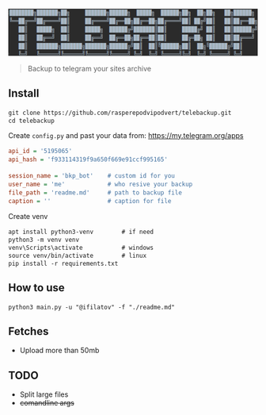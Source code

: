 ![](assets/logo.png)
>Backup to telegram your sites archive

## Install

```shell
git clone https://github.com/rasperepodvipodvert/telebackup.git
cd telebackup
```

Create `config.py` and past your data from: https://my.telegram.org/apps

```ini
api_id = '5195065'
api_hash = 'f933114319f9a650f669e91ccf995165'

session_name = 'bkp_bot'    # custom id for you
user_name = 'me'            # who resive your backup
file_path = 'readme.md'     # path to backup file
caption = ''                # caption for file
```

Create venv

```shell
apt install python3-venv        # if need
python3 -m venv venv
venv\Scripts\activate           # windows
source venv/bin/activate        # linux
pip install -r requirements.txt
```

## How to use

```shell
python3 main.py -u "@ifilatov" -f "./readme.md"
```

## Fetches

- Upload more than 50mb

## TODO

- Split large files
- ~~comandline args~~